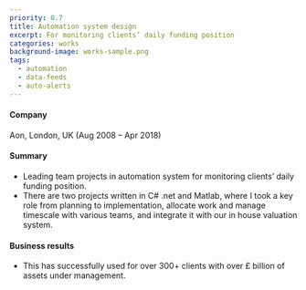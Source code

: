 ```yaml
---
priority: 0.7
title: Automation system design
excerpt: For monitoring clients’ daily funding position
categories: works
background-image: works-sample.png
tags:
  - automation
  - data-feeds
  - auto-alerts
---
```


#### Company 
Aon, London, UK (Aug 2008 – Apr 2018)

#### Summary

- Leading team projects in automation system for monitoring clients’ daily funding position. 
- There are two projects written in C# .net and Matlab, where I took a key role from planning to implementation, allocate work and manage timescale with various teams, and integrate it with our in house valuation system. 

#### Business results
- This has successfully used for over 300+ clients with over £ billion of assets under management.